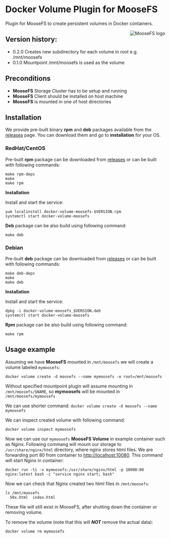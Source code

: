 # Docker Volume Plugin for MooseFS

Plugin for MooseFS to create persistent volumes in Docker containers.

<img align="right" alt="MooseFS logo" src="https://moosefs.com/Content/Images/moosefs.png" />

## Version history:

- 0.2.0 Creates new subdirectory for each volume in root e.g. /mnt/moosefs
- 0.1.0 Mountpoint /mnt/moosefs is used as the volume

## Preconditions

- **MooseFS** Storage Cluster has to be setup and running
- **MooseFS** Client should be installed on host machine
- **MooseFS** is mounted in one of host directories

## Installation

We provide pre-built binary **rpm** and **deb** packages available from the [releases](https://github.com/moosefs/docker-volume-moosefs/releases) page. You can download them and go to **installation** for your OS.

### RedHat/CentOS

Pre-built **rpm** package can be downloaded from [releases](https://github.com/moosefs/docker-volume-moosefs/releases) or can be built with following commands:

```
make rpm-deps
make
make rpm
```

**Installation**

Install and start the service:

```
yum localinstall docker-volume-moosefs-$VERSION.rpm
systemctl start docker-volume-moosefs
```

**Deb** package can be also build using following command:

```
make deb
```

### Debian

Pre-built **deb** package can be downloaded from [releases](https://github.com/moosefs/docker-volume-moosefs/releases) or can be built with following commands:

```
make deb-deps
make
make deb
```

**Installation**

Install and start the service:

```
dpkg -i docker-volume-moosefs_$VERSION.deb
systemctl start docker-volume-moosefs
```

**Rpm** package can be also build using following command:

```
make rpm
```

## Usage example

Assuming we have **MooseFS** mounted in `/mnt/moosefs` we will create a volume labeled `mymoosefs`:

```
docker volume create -d moosefs --name mymoosefs -o root=/mnt/moosefs
```

Without specified mountpoint plugin will assume mounting in `/mnt/moosefs/$NAME`, so **mymoosefs** will be mounted in `/mnt/moosefs/mymoosefs`

We can use shorter command: `docker volume create -d moosefs --name mymoosefs`

We can inspect created volume with following command:

```
docker volume inspect mymoosefs
```

Now we can use our `mymoosefs` **MooseFS Volume** in example container such as Nginx. Following commang will mount our storage to `/usr/share/nginx/html` directory, where nginx stores html files. We are forwarding port 80 from container to [http://localhost:10080](http://localhost:10080). This command will start Nginx in container:

```
docker run -ti -v mymoosefs:/usr/share/nginx/html -p 10080:80 nginx:latest bash -c "service nginx start; bash"
```

Now we can check that Nginx created two html files in `/mnt/moosefs`:

```
ls /mnt/moosefs
  50x.html  index.html
```

These file will still exist in MooseFS, after shutting down the container or removing volume.


To remove the volume (note that this will ***NOT*** remove the actual data):

```
docker volume rm mymoosefs
```
